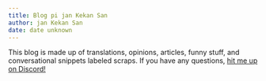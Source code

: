 ```yaml
---
title: Blog pi jan Kekan San
author: jan Kekan San
date: date unknown
---
```


This blog is made up of translations, opinions, articles, funny stuff, and conversational snippets labeled scraps.
If you have any questions, [hit me up on Discord!](https://discord.com/users/497549183847497739)
